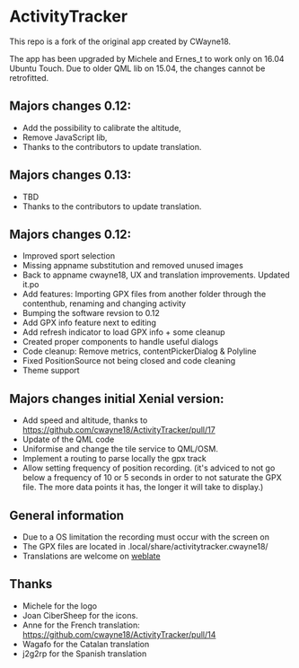 

# ActivityTracker
This repo is a fork of the original app created by CWayne18.

The app has been upgraded by Michele and Ernes_t to work only on 16.04 Ubuntu Touch.
Due to older QML lib on 15.04, the changes cannot be retrofitted.

## Majors changes 0.12:
- Add the possibility to calibrate the altitude,
- Remove JavaScript lib,
- Thanks to the contributors to update translation.

## Majors changes 0.13:
- TBD
- Thanks to the contributors to update translation.

## Majors changes 0.12:
- Improved sport selection
- Missing appname substitution and removed unused images
- Back to appname cwayne18, UX and translation improvements. Updated it.po
- Add features: Importing GPX files from another folder through the contenthub, renaming and changing activity
- Bumping the software revsion to 0.12
- Add GPX info feature next to editing
- Add refresh indicator to load GPX info + some cleanup
- Created proper components to handle useful dialogs
- Code cleanup: Remove metrics, contentPickerDialog & Polyline
- Fixed PositionSource not being closed and code cleaning
- Theme support

## Majors changes initial Xenial version:
- Add speed and altitude, thanks to https://github.com/cwayne18/ActivityTracker/pull/17
- Update of the QML code
- Uniformise and change the tile service to QML/OSM.
- Implement a routing to parse locally the gpx track
- Allow setting frequency of position recording. (it's adviced to not go below a frequency of 10 or 5 seconds in order to not saturate the GPX file. The more data points it has, the longer it will take to display.)

## General information
 - Due to a OS limitation the recording must occur with the screen on
 - The GPX files are located in .local/share/activitytracker.cwayne18/
 - Translations are welcome on [weblate](https://hosted.weblate.org/projects/activity-tracker/translations/)

 ## Thanks
  - Michele for the logo
  - Joan CiberSheep for the icons.
  - Anne for the French translation: https://github.com/cwayne18/ActivityTracker/pull/14
  - Wagafo for the Catalan translation
  - j2g2rp for the Spanish translation
